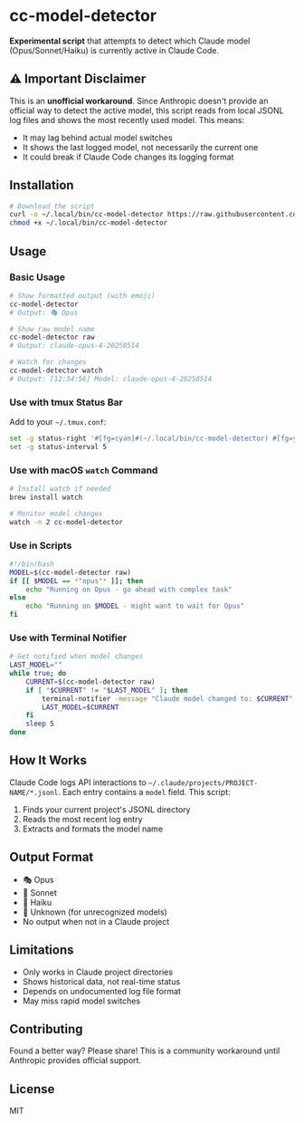 # cc-model-detector

**Experimental script** that attempts to detect which Claude model (Opus/Sonnet/Haiku) is currently active in Claude Code.

## ⚠️ Important Disclaimer

This is an **unofficial workaround**. Since Anthropic doesn't provide an official way to detect the active model, this script reads from local JSONL log files and shows the most recently used model. This means:

- It may lag behind actual model switches
- It shows the last logged model, not necessarily the current one
- It could break if Claude Code changes its logging format

## Installation

```bash
# Download the script
curl -o ~/.local/bin/cc-model-detector https://raw.githubusercontent.com/YOUR-USERNAME/cc-model-detector/main/cc-model-detector
chmod +x ~/.local/bin/cc-model-detector
```

## Usage

### Basic Usage
```bash
# Show formatted output (with emoji)
cc-model-detector
# Output: 🎭 Opus

# Show raw model name
cc-model-detector raw
# Output: claude-opus-4-20250514

# Watch for changes
cc-model-detector watch
# Output: [12:34:56] Model: claude-opus-4-20250514
```

### Use with tmux Status Bar
Add to your `~/.tmux.conf`:
```bash
set -g status-right '#[fg=cyan]#(~/.local/bin/cc-model-detector) #[fg=yellow]| %H:%M %d-%b-%y'
set -g status-interval 5
```

### Use with macOS `watch` Command
```bash
# Install watch if needed
brew install watch

# Monitor model changes
watch -n 2 cc-model-detector
```

### Use in Scripts
```bash
#!/bin/bash
MODEL=$(cc-model-detector raw)
if [[ $MODEL == *"opus"* ]]; then
    echo "Running on Opus - go ahead with complex task"
else
    echo "Running on $MODEL - might want to wait for Opus"
fi
```

### Use with Terminal Notifier
```bash
# Get notified when model changes
LAST_MODEL=""
while true; do
    CURRENT=$(cc-model-detector raw)
    if [ "$CURRENT" != "$LAST_MODEL" ]; then
        terminal-notifier -message "Claude model changed to: $CURRENT"
        LAST_MODEL=$CURRENT
    fi
    sleep 5
done
```

## How It Works

Claude Code logs API interactions to `~/.claude/projects/PROJECT-NAME/*.jsonl`. Each entry contains a `model` field. This script:

1. Finds your current project's JSONL directory
2. Reads the most recent log entry
3. Extracts and formats the model name

## Output Format

- 🎭 Opus
- 🎵 Sonnet  
- 🌸 Haiku
- 🤖 Unknown (for unrecognized models)
- No output when not in a Claude project

## Limitations

- Only works in Claude project directories
- Shows historical data, not real-time status
- Depends on undocumented log file format
- May miss rapid model switches

## Contributing

Found a better way? Please share! This is a community workaround until Anthropic provides official support.

## License

MIT